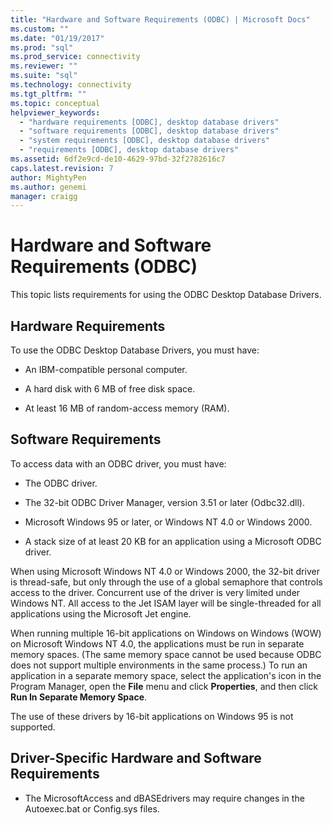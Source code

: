 ```yaml
---
title: "Hardware and Software Requirements (ODBC) | Microsoft Docs"
ms.custom: ""
ms.date: "01/19/2017"
ms.prod: "sql"
ms.prod_service: connectivity
ms.reviewer: ""
ms.suite: "sql"
ms.technology: connectivity
ms.tgt_pltfrm: ""
ms.topic: conceptual
helpviewer_keywords: 
  - "hardware requirements [ODBC], desktop database drivers"
  - "software requirements [ODBC], desktop database drivers"
  - "system requirements [ODBC], desktop database drivers"
  - "requirements [ODBC], desktop database drivers"
ms.assetid: 6df2e9cd-de10-4629-97bd-32f2782616c7
caps.latest.revision: 7
author: MightyPen
ms.author: genemi
manager: craigg
---
```

# Hardware and Software Requirements (ODBC)
This topic lists requirements for using the ODBC Desktop Database Drivers.  
  
## Hardware Requirements  
 To use the ODBC Desktop Database Drivers, you must have:  
  
-   An IBM-compatible personal computer.  
  
-   A hard disk with 6 MB of free disk space.  
  
-   At least 16 MB of random-access memory (RAM).  
  
## Software Requirements  
 To access data with an ODBC driver, you must have:  
  
-   The ODBC driver.  
  
-   The 32-bit ODBC Driver Manager, version 3.51 or later (Odbc32.dll).  
  
-   Microsoft Windows 95 or later, or Windows NT 4.0 or Windows 2000.  
  
-   A stack size of at least 20 KB for an application using a Microsoft ODBC driver.  
  
 When using Microsoft Windows NT 4.0 or Windows 2000, the 32-bit driver is thread-safe, but only through the use of a global semaphore that controls access to the driver. Concurrent use of the driver is very limited under Windows NT. All access to the Jet ISAM layer will be single-threaded for all applications using the Microsoft Jet engine.  
  
 When running multiple 16-bit applications on Windows on Windows (WOW) on Microsoft Windows NT 4.0, the applications must be run in separate memory spaces. (The same memory space cannot be used because ODBC does not support multiple environments in the same process.) To run an application in a separate memory space, select the application's icon in the Program Manager, open the **File** menu and click **Properties**, and then click **Run In Separate Memory Space**.  
  
 The use of these drivers by 16-bit applications on Windows 95 is not supported.  
  
## Driver-Specific Hardware and Software Requirements  
  
-   The MicrosoftAccess and dBASEdrivers may require changes in the Autoexec.bat or Config.sys files.
